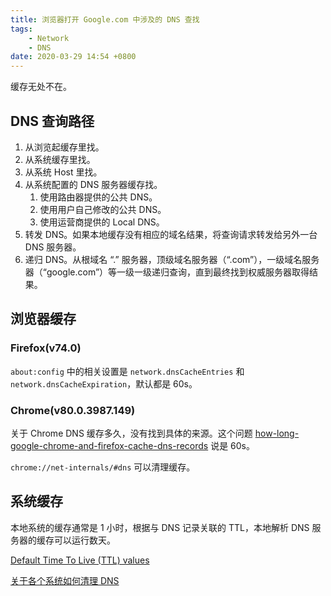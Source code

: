 ```yaml
---
title: 浏览器打开 Google.com 中涉及的 DNS 查找
tags:
    - Network
    - DNS
date: 2020-03-29 14:54 +0800
---
```


缓存无处不在。

<!--more-->

## DNS 查询路径

1. 从浏览起缓存里找。
2. 从系统缓存里找。
3. 从系统 Host 里找。
4. 从系统配置的 DNS 服务器缓存找。
    1. 使用路由器提供的公共 DNS。
    2. 使用用户自己修改的公共 DNS。
    3. 使用运营商提供的 Local DNS。
5. 转发 DNS。如果本地缓存没有相应的域名结果，将查询请求转发给另外一台 DNS 服务器。
6. 递归 DNS。从根域名 “.” 服务器，顶级域名服务器（“.com”），一级域名服务器（“google.com”）等一级一级递归查询，直到最终找到权威服务器取得结果。

## 浏览器缓存

### Firefox(v74.0)

`about:config` 中的相关设置是 `network.dnsCacheEntries` 和 `network.dnsCacheExpiration`，默认都是 60s。

### Chrome(v80.0.3987.149)

关于 Chrome DNS 缓存多久，没有找到具体的来源。这个问题 [how-long-google-chrome-and-firefox-cache-dns-records](https://stackoverflow.com/questions/36917513/how-long-google-chrome-and-firefox-cache-dns-records) 说是 60s。

`chrome://net-internals/#dns` 可以清理缓存。

## 系统缓存

本地系统的缓存通常是 1 小时，根据与 DNS 记录关联的 TTL，本地解析 DNS 服务器的缓存可以运行数天。

[Default Time To Live (TTL) values](https://web.archive.org/web/20150206054041/http://www.binbert.com/blog/2009/12/default-time-to-live-ttl-values/)

[关于各个系统如何清理 DNS](https://stackoverflow.com/a/17757735/7275527)
